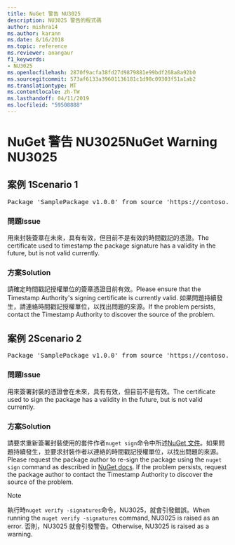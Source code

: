```yaml
---
title: NuGet 警告 NU3025
description: NU3025 警告的程式碼
author: mishra14
ms.author: karann
ms.date: 8/16/2018
ms.topic: reference
ms.reviewer: anangaur
f1_keywords:
- NU3025
ms.openlocfilehash: 2870f9acfa38fd27d9879881e99bdf268a8a92b0
ms.sourcegitcommit: 573af6133a39601136181c1d98c09303f51a1ab2
ms.translationtype: MT
ms.contentlocale: zh-TW
ms.lasthandoff: 04/11/2019
ms.locfileid: "59508888"
---
```

# <a name="nuget-warning-nu3025"></a><span data-ttu-id="de540-103">NuGet 警告 NU3025</span><span class="sxs-lookup"><span data-stu-id="de540-103">NuGet Warning NU3025</span></span>

## <a name="scenario-1"></a><span data-ttu-id="de540-104">案例 1</span><span class="sxs-lookup"><span data-stu-id="de540-104">Scenario 1</span></span>

<pre>Package 'SamplePackage v1.0.0' from source 'https://contoso.com/index.json': The timestamp signing certificate is not yet valid.</pre>

### <a name="issue"></a><span data-ttu-id="de540-105">問題</span><span class="sxs-lookup"><span data-stu-id="de540-105">Issue</span></span>

<span data-ttu-id="de540-106">用來封裝簽章在未來，具有有效，但目前不是有效的時間戳記的憑證。</span><span class="sxs-lookup"><span data-stu-id="de540-106">The certificate used to timestamp the package signature has a validity in the future, but is not valid currently.</span></span>


### <a name="solution"></a><span data-ttu-id="de540-107">方案</span><span class="sxs-lookup"><span data-stu-id="de540-107">Solution</span></span>

<span data-ttu-id="de540-108">請確定時間戳記授權單位的簽章憑證目前有效。</span><span class="sxs-lookup"><span data-stu-id="de540-108">Please ensure that the Timestamp Authority's signing certificate is currently valid.</span></span> <span data-ttu-id="de540-109">如果問題持續發生，請連絡時間戳記授權單位，以找出問題的來源。</span><span class="sxs-lookup"><span data-stu-id="de540-109">If the problem persists, contact the Timestamp Authority to discover the source of the problem.</span></span>



## <a name="scenario-2"></a><span data-ttu-id="de540-110">案例 2</span><span class="sxs-lookup"><span data-stu-id="de540-110">Scenario 2</span></span>

<pre>Package 'SamplePackage v1.0.0' from source 'https://contoso.com/index.json': The primary signature's timestamp signing certificate is not yet valid.</pre>

### <a name="issue"></a><span data-ttu-id="de540-111">問題</span><span class="sxs-lookup"><span data-stu-id="de540-111">Issue</span></span>

<span data-ttu-id="de540-112">用來簽署封裝的憑證會在未來，具有有效，但目前不是有效。</span><span class="sxs-lookup"><span data-stu-id="de540-112">The certificate used to sign the package has a validity in the future, but is not valid currently.</span></span>


### <a name="solution"></a><span data-ttu-id="de540-113">方案</span><span class="sxs-lookup"><span data-stu-id="de540-113">Solution</span></span>

<span data-ttu-id="de540-114">請要求重新簽署封裝使用的套件作者`nuget sign`命令中所述[NuGet 文件](https://docs.microsoft.com/en-us/nuget/create-packages/sign-a-package)。如果問題持續發生，並要求封裝作者以連絡的時間戳記授權單位，以找出問題的來源。</span><span class="sxs-lookup"><span data-stu-id="de540-114">Please request the package author to re-sign the package using the `nuget sign` command as described in [NuGet docs](https://docs.microsoft.com/en-us/nuget/create-packages/sign-a-package). If the problem persists, request the package author to contact the Timestamp Authority to discover the source of the problem.</span></span>


> [!Note]
> <span data-ttu-id="de540-115">執行時`nuget verify -signatures`命令，NU3025，就會引發錯誤。</span><span class="sxs-lookup"><span data-stu-id="de540-115">When running the `nuget verify -signatures` command, NU3025 is raised as an error.</span></span> <span data-ttu-id="de540-116">否則，NU3025 就會引發警告。</span><span class="sxs-lookup"><span data-stu-id="de540-116">Otherwise, NU3025 is raised as a warning.</span></span>